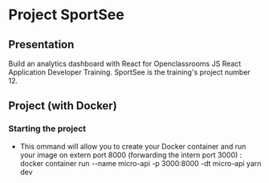 # Project SportSee

## Presentation

Build an analytics dashboard with React for Openclassrooms JS React Application Developer Training. SportSee is the training's project number 12.

## Project (with Docker)

### Starting the project

- This ommand will allow you to create your Docker container and run your image on extern port 8000 (forwarding the intern port 3000) :
  docker container run --name micro-api -p 3000:8000 -dt micro-api yarn dev
